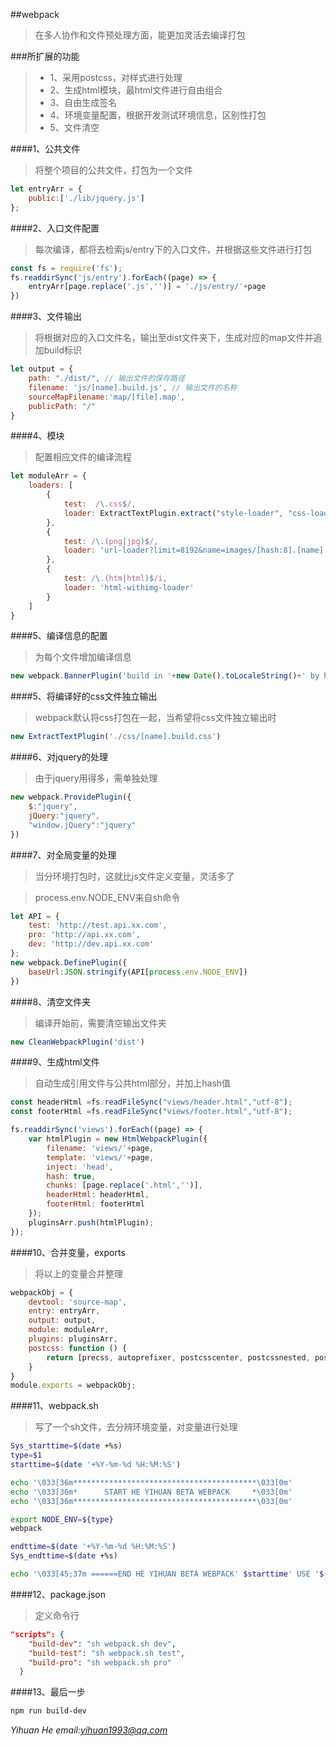 ##webpack
>在多人协作和文件预处理方面，能更加灵活去编译打包

###所扩展的功能
> - 1、采用postcss，对样式进行处理
> - 2、生成html模块，最html文件进行自由组合
> - 3、自由生成签名
> - 4、环境变量配置，根据开发测试环境信息，区别性打包
> - 5、文件清空

####1、公共文件
>将整个项目的公共文件，打包为一个文件

```javascript
let entryArr = {
    public:['./lib/jquery.js']
};
```

####2、入口文件配置
>每次编译，都将去检索js/entry下的入口文件，并根据这些文件进行打包

```javascript
const fs = require('fs');
fs.readdirSync('js/entry').forEach((page) => {
	entryArr[page.replace('.js','')] = './js/entry/'+page
})

```

####3、文件输出
>将根据对应的入口文件名，输出至dist文件夹下，生成对应的map文件并追加build标识

```javascript
let output = {
	path: "./dist/", // 输出文件的保存路径
	filename: 'js/[name].build.js', // 输出文件的名称
	sourceMapFilename:'map/[file].map',
	publicPath: "/"
}
```

####4、模块
>配置相应文件的编译流程

```javascript
let moduleArr = {
	loaders: [
		{
			test:  /\.css$/,
			loader: ExtractTextPlugin.extract("style-loader", "css-loader!postcss-loader?sourceMap")
		},
		{
			test: /\.(png|jpg)$/,
　　　　　　	loader: 'url-loader?limit=8192&name=images/[hash:8].[name].[ext]'
		},
		{
	        test: /\.(htm|html)$/i,
	        loader: 'html-withimg-loader'
	    }
	]
}
```

####5、编译信息的配置
>为每个文件增加编译信息

```javascript
new webpack.BannerPlugin('build in '+new Date().toLocaleString()+' by heyihuan')
```

####5、将编译好的css文件独立输出
>webpack默认将css打包在一起，当希望将css文件独立输出时

```javascript
new ExtractTextPlugin('./css/[name].build.css')
```

####6、对jquery的处理
>由于jquery用得多，需单独处理

```javascript
new webpack.ProvidePlugin({
    $:"jquery",
    jQuery:"jquery",
    "window.jQuery":"jquery"
})
```

####7、对全局变量的处理
>当分环境打包时，这就比js文件定义变量，灵活多了

>process.env.NODE_ENV来自sh命令

```javascript
let API = {
	test: 'http://test.api.xx.com',
	pro: 'http://api.xx.com',
	dev: 'http://dev.api.xx.com'
};
new webpack.DefinePlugin({
    baseUrl:JSON.stringify(API[process.env.NODE_ENV])
})
```

####8、清空文件夹
>编译开始前，需要清空输出文件夹

```javascript
new CleanWebpackPlugin('dist')
```

####9、生成html文件
>自动生成引用文件与公共html部分，并加上hash值

```javascript
const headerHtml =fs.readFileSync("views/header.html","utf-8");
const footerHtml =fs.readFileSync("views/footer.html","utf-8");

fs.readdirSync('views').forEach((page) => {
    var htmlPlugin = new HtmlWebpackPlugin({
        filename: 'views/'+page,
        template: 'views/'+page,
        inject: 'head',
        hash: true,
        chunks: [page.replace('.html','')],
		headerHtml: headerHtml,
		footerHtml: footerHtml
    });
    pluginsArr.push(htmlPlugin);
});
```

####10、合并变量，exports
>将以上的变量合并整理

```javascript
webpackObj = {
    devtool: 'source-map',
    entry: entryArr,
    output: output,
    module: moduleArr,
    plugins: pluginsArr,
	postcss: function () {
		return [precss, autoprefixer, postcsscenter, postcssnested, postcssfor, postcsscalc, postcssvars ];
	}
}
module.exports = webpackObj;

```

####11、webpack.sh
>写了一个sh文件，去分辨环境变量，对变量进行处理

```sh
Sys_starttime=$(date +%s)
type=$1
starttime=$(date '+%Y-%m-%d %H:%M:%S')

echo '\033[36m*****************************************\033[0m'
echo '\033[36m*      START HE YIHUAN BETA WEBPACK     *\033[0m'
echo '\033[36m*****************************************\033[0m'

export NODE_ENV=${type}
webpack

endttime=$(date '+%Y-%m-%d %H:%M:%S')
Sys_endttime=$(date +%s)

echo '\033[45;37m ======END HE YIHUAN BETA WEBPACK' $starttime' USE '$(($Sys_endttime-$Sys_starttime))'s======\033[0m'

```

####12、package.json
>定义命令行

```json
"scripts": {
    "build-dev": "sh webpack.sh dev",
    "build-test": "sh webpack.sh test",
    "build-pro": "sh webpack.sh pro"
  }
```

####13、最后一步

```sh
npm run build-dev
```
*Yihuan He email:yihuan1993@qq.com*
